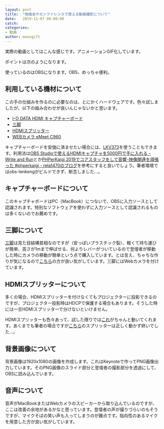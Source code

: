 ```yaml
---
layout: post
title:  "勉強会やカンファレンスで使える動画撮影について"
date:   2019-11-07 00:00:00
catch: 
categories:
- 動画
author: moongift
---
```


実際の動画としてはこんな感じです。アニメーションGIF化しています。

ポイントは次のようになります。


使っているのはOBSになります。OBS、めっちゃ便利。

## 利用している機材について

この手の仕組みを作るのに必要なのは、とにかくハードウェアです。色々試しましたが、以下の組み合わせが良いんじゃないかと思います。

- [I-O DATA HDMI キャプチャーボード](https://www.amazon.co.jp/gp/product/B07SB93BXH/ref=as_li_qf_asin_il_tl?ie=UTF8&tag=moongift-22&creative=1211&linkCode=as2&creativeASIN=B07SB93BXH&linkId=66bc174667359f9aee4fed376b959206)
- [三脚](https://www.amazon.co.jp/gp/product/B07QQPVSMC/ref=as_li_tl?ie=UTF8&camp=247&creative=1211&creativeASIN=B07QQPVSMC&linkCode=as2&tag=moongift-22&linkId=e6b5a8816d22e4374254291c86c7281f)
- [HDMIスプリッター](https://amzn.to/2rq7p3f)
- [WEBカメラ eMeet C960](https://amzn.to/36Je3l0)

キャプチャーボードを安価に済ませたい場合には、[LKV373](https://amzn.to/36SQLJM)を使うこともできます。利用法は[OBS Studioで使えるHDMIキャプチャを5000円で手に入れる - Write and Run](https://diary.hatenablog.jp/entry/2018/11/23/010746)とか[PHPerKaigi 2019でコアスタッフをして音響･映像関連を頑張った #phperkaigi - rela1470のブログ](https://rela1470.hatenablog.jp/entry/2019/04/11/095524)を参考にすると良いでしょう。筆者環境ではobs-lenkengがビルドできず、断念しました…。

## キャプチャーボードについて

このキャプチャボードはPC（MacBook）につないで、OBSに入力ソースとして認識されます。特別なソフトウェアを使わずに入力ソースとして認識されるものは多くないのでお薦めです。

## 三脚について

[三脚](https://www.amazon.co.jp/gp/product/B07QQPVSMC/ref=as_li_tl?ie=UTF8&camp=247&creative=1211&creativeASIN=B07QQPVSMC&linkCode=as2&tag=moongift-22&linkId=e6b5a8816d22e4374254291c86c7281f)は見た目結構貧相なのですが（安っぽいプラスチック製）、軽くて持ち運びが簡単、高さが1mまで伸ばせる、何よりレバーがついているので登壇者が移動した時にカメラの移動が簡単という点で購入しています。とは言え、ちゃちな作りが気になるので[こちら](https://amzn.to/2Nv29UB)の方が良い気がしています。三脚にはWebカメラを付けています。

## HDMIスプリッターについて

多くの場合、HDMIスプリッターを付けなくてもプロジェクターに投影できるのですが、プロジェクター投影時はHDCPで保護する場合もあります。そうした時には一旦HDMIスプリッターで分けないといけません。

HDMIスプリッターも色々あって、試した限りでは[これ](https://amzn.to/2rq7p3f)がちゃんと動いてくれます。あくまでも筆者の場合ですが[こちら](https://amzn.to/2WTq82A)のスプリッターは正しく動かず終いでした…。

## 背景画像について

背景画像は1920x1080の画像を作成します。これはKeynoteで作ってPNG画像出力しています。そのPNG画像のスライド部分と登壇者の撮影部分を透過にして、OBSに読み込んでいます。

## 音声について

音声がMacBookまたはWebカメラのスピーカーから取り込んでいるのですが、ここは改善の余地があるかなと思っています。登壇者の声が撮りづらいのもそうですが、マイクそばの笑い声も入ってしまうのが難点です。指向性のあるマイクを用意した方が良い気がしています。


